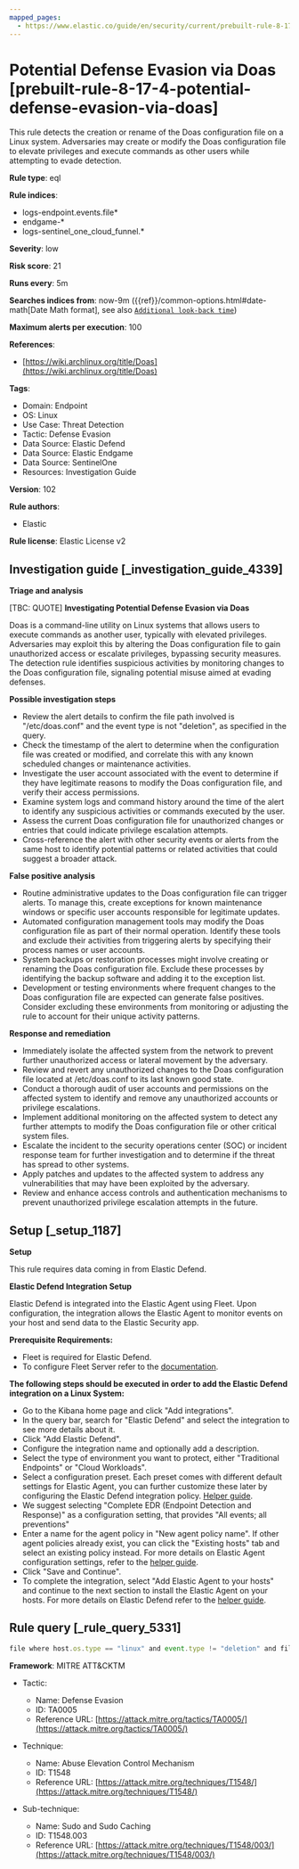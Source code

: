 ```yaml
---
mapped_pages:
  - https://www.elastic.co/guide/en/security/current/prebuilt-rule-8-17-4-potential-defense-evasion-via-doas.html
---
```


# Potential Defense Evasion via Doas [prebuilt-rule-8-17-4-potential-defense-evasion-via-doas]

This rule detects the creation or rename of the Doas configuration file on a Linux system. Adversaries may create or modify the Doas configuration file to elevate privileges and execute commands as other users while attempting to evade detection.

**Rule type**: eql

**Rule indices**:

* logs-endpoint.events.file*
* endgame-*
* logs-sentinel_one_cloud_funnel.*

**Severity**: low

**Risk score**: 21

**Runs every**: 5m

**Searches indices from**: now-9m ({{ref}}/common-options.html#date-math[Date Math format], see also [`Additional look-back time`](docs-content://solutions/security/detect-and-alert/create-detection-rule.md#rule-schedule))

**Maximum alerts per execution**: 100

**References**:

* [https://wiki.archlinux.org/title/Doas](https://wiki.archlinux.org/title/Doas)

**Tags**:

* Domain: Endpoint
* OS: Linux
* Use Case: Threat Detection
* Tactic: Defense Evasion
* Data Source: Elastic Defend
* Data Source: Elastic Endgame
* Data Source: SentinelOne
* Resources: Investigation Guide

**Version**: 102

**Rule authors**:

* Elastic

**Rule license**: Elastic License v2

## Investigation guide [_investigation_guide_4339]

**Triage and analysis**

[TBC: QUOTE]
**Investigating Potential Defense Evasion via Doas**

Doas is a command-line utility on Linux systems that allows users to execute commands as another user, typically with elevated privileges. Adversaries may exploit this by altering the Doas configuration file to gain unauthorized access or escalate privileges, bypassing security measures. The detection rule identifies suspicious activities by monitoring changes to the Doas configuration file, signaling potential misuse aimed at evading defenses.

**Possible investigation steps**

* Review the alert details to confirm the file path involved is "/etc/doas.conf" and the event type is not "deletion", as specified in the query.
* Check the timestamp of the alert to determine when the configuration file was created or modified, and correlate this with any known scheduled changes or maintenance activities.
* Investigate the user account associated with the event to determine if they have legitimate reasons to modify the Doas configuration file, and verify their access permissions.
* Examine system logs and command history around the time of the alert to identify any suspicious activities or commands executed by the user.
* Assess the current Doas configuration file for unauthorized changes or entries that could indicate privilege escalation attempts.
* Cross-reference the alert with other security events or alerts from the same host to identify potential patterns or related activities that could suggest a broader attack.

**False positive analysis**

* Routine administrative updates to the Doas configuration file can trigger alerts. To manage this, create exceptions for known maintenance windows or specific user accounts responsible for legitimate updates.
* Automated configuration management tools may modify the Doas configuration file as part of their normal operation. Identify these tools and exclude their activities from triggering alerts by specifying their process names or user accounts.
* System backups or restoration processes might involve creating or renaming the Doas configuration file. Exclude these processes by identifying the backup software and adding it to the exception list.
* Development or testing environments where frequent changes to the Doas configuration file are expected can generate false positives. Consider excluding these environments from monitoring or adjusting the rule to account for their unique activity patterns.

**Response and remediation**

* Immediately isolate the affected system from the network to prevent further unauthorized access or lateral movement by the adversary.
* Review and revert any unauthorized changes to the Doas configuration file located at /etc/doas.conf to its last known good state.
* Conduct a thorough audit of user accounts and permissions on the affected system to identify and remove any unauthorized accounts or privilege escalations.
* Implement additional monitoring on the affected system to detect any further attempts to modify the Doas configuration file or other critical system files.
* Escalate the incident to the security operations center (SOC) or incident response team for further investigation and to determine if the threat has spread to other systems.
* Apply patches and updates to the affected system to address any vulnerabilities that may have been exploited by the adversary.
* Review and enhance access controls and authentication mechanisms to prevent unauthorized privilege escalation attempts in the future.


## Setup [_setup_1187]

**Setup**

This rule requires data coming in from Elastic Defend.

**Elastic Defend Integration Setup**

Elastic Defend is integrated into the Elastic Agent using Fleet. Upon configuration, the integration allows the Elastic Agent to monitor events on your host and send data to the Elastic Security app.

**Prerequisite Requirements:**

* Fleet is required for Elastic Defend.
* To configure Fleet Server refer to the [documentation](docs-content://reference/ingestion-tools/fleet/fleet-server.md).

**The following steps should be executed in order to add the Elastic Defend integration on a Linux System:**

* Go to the Kibana home page and click "Add integrations".
* In the query bar, search for "Elastic Defend" and select the integration to see more details about it.
* Click "Add Elastic Defend".
* Configure the integration name and optionally add a description.
* Select the type of environment you want to protect, either "Traditional Endpoints" or "Cloud Workloads".
* Select a configuration preset. Each preset comes with different default settings for Elastic Agent, you can further customize these later by configuring the Elastic Defend integration policy. [Helper guide](docs-content://solutions/security/configure-elastic-defend/configure-an-integration-policy-for-elastic-defend.md).
* We suggest selecting "Complete EDR (Endpoint Detection and Response)" as a configuration setting, that provides "All events; all preventions"
* Enter a name for the agent policy in "New agent policy name". If other agent policies already exist, you can click the "Existing hosts" tab and select an existing policy instead. For more details on Elastic Agent configuration settings, refer to the [helper guide](docs-content://reference/ingestion-tools/fleet/agent-policy.md).
* Click "Save and Continue".
* To complete the integration, select "Add Elastic Agent to your hosts" and continue to the next section to install the Elastic Agent on your hosts. For more details on Elastic Defend refer to the [helper guide](docs-content://solutions/security/configure-elastic-defend/install-elastic-defend.md).


## Rule query [_rule_query_5331]

```js
file where host.os.type == "linux" and event.type != "deletion" and file.path == "/etc/doas.conf"
```

**Framework**: MITRE ATT&CKTM

* Tactic:

    * Name: Defense Evasion
    * ID: TA0005
    * Reference URL: [https://attack.mitre.org/tactics/TA0005/](https://attack.mitre.org/tactics/TA0005/)

* Technique:

    * Name: Abuse Elevation Control Mechanism
    * ID: T1548
    * Reference URL: [https://attack.mitre.org/techniques/T1548/](https://attack.mitre.org/techniques/T1548/)

* Sub-technique:

    * Name: Sudo and Sudo Caching
    * ID: T1548.003
    * Reference URL: [https://attack.mitre.org/techniques/T1548/003/](https://attack.mitre.org/techniques/T1548/003/)




